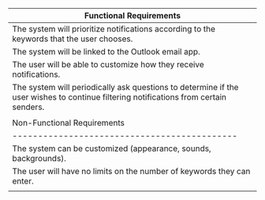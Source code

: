 | Functional Requirements                     |
|--------------------------------------------|
| The system will prioritize notifications according to the keywords that the user chooses. |
| The system will be linked to the Outlook email app. |
| The user will be able to customize how they receive notifications. |
| The system will periodically ask questions to determine if the user wishes to continue filtering notifications from certain senders. |
|                                            |
| Non-Functional Requirements                 |
|--------------------------------------------|
| The system can be customized (appearance, sounds, backgrounds). |
| The user will have no limits on the number of keywords they can enter. |
|                                            |
